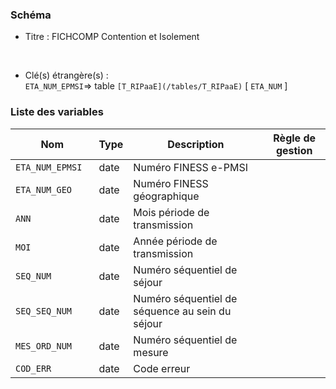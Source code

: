 ### Schéma


- Titre : FICHCOMP Contention et Isolement
<br />



- Clé(s) étrangère(s) : <br />
`ETA_NUM_EPMSI`=> table `[T_RIPaaE](/tables/T_RIPaaE)` [ `ETA_NUM` ]<br />

 
### Liste des variables

Nom | Type | Description | Règle de gestion
-|-|-|-
`ETA_NUM_EPMSI`| date |Numéro FINESS e-PMSI||
`ETA_NUM_GEO`| date |Numéro FINESS géographique||
`ANN            `| date |Mois période de transmission||
`MOI           `| date |Année période de transmission||
`SEQ_NUM       `| date |Numéro séquentiel de séjour||
`SEQ_SEQ_NUM`| date |Numéro séquentiel de séquence au sein du séjour||
`MES_ORD_NUM   `| date |Numéro séquentiel de mesure||
`COD_ERR`| date |Code erreur ||